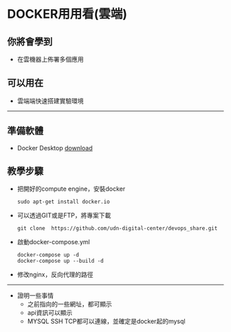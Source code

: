 # DOCKER用用看(雲端) #

## 你將會學到 ##
- 在雲機器上佈署多個應用


## 可以用在 ##
- 雲端端快速搭建實驗環境
---

## 準備軟體 ##
- Docker Desktop  [download](https://www.docker.com/get-started) 

## 教學步驟 ##
- 把開好的compute engine，安裝docker
    ```
    sudo apt-get install docker.io
    ```
- 可以透過GIT或是FTP，將專案下載
    ```
    git clone  https://github.com/udn-digital-center/devops_share.git
    ```
- 啟動docker-compose.yml
    ```
    docker-compose up -d
    docker-compose up --build -d
    ```    
- 修改nginx，反向代理的路徑
----
- 證明一些事情
    - 之前指向的一些網址，都可顯示
    - api資訊可以顯示
    - MYSQL SSH TCP都可以連線，並確定是docker起的mysql    
    
    










